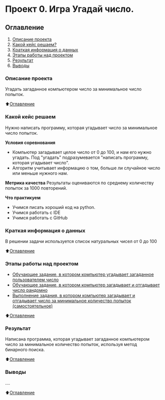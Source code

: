 # Проект 0. Игра Угадай число.

## Оглавление
1. [Описание проекта](https://github.com/Zlobina-Olga/sf_data_science/blob/main/project_0/README.md#Описание-проекта)
2. [Какой кейс решаем?](https://github.com/Zlobina-Olga/sf_data_science/blob/main/project_0/README.md#Какой-кейс-решаем)
3. [Краткая информация о данных](https://github.com/Zlobina-Olga/sf_data_science/blob/main/project_0/README.md#Краткая-информация-о-данных)
4. [Этапы работы над проектом](https://github.com/Zlobina-Olga/sf_data_science/blob/main/project_0/README.md#Этапы-работы-над-проектом)
5. [Результат](https://github.com/Zlobina-Olga/sf_data_science/blob/main/project_0/README.md#Результат)
6. [Выводы](https://github.com/Zlobina-Olga/sf_data_science/blob/main/project_0/README.md#Выводы)

### Описание проекта
Угадать загаданное компьютером число за минимальное число попыток.

:arrow_up:[Оглавление](https://github.com/Zlobina-Olga/sf_data_science/blob/main/project_0/README.md#Оглавление)


### Какой кейс решаем
Нужно написать программу, которая угадывает число за минимальное число попыток.

**Условия соревнования**
- Компьютер загадывает целое число от 0 до 100, и нам его нужно угадать. Под "угадать" подразумевается "написать программу, которая угадывает число".
- Алгоритм учитывает информацию о том, больше ли случайное число или меньше нужного нам.

**Метрика качества**
Результаты оцениваются по среднему количеству попыток за 1000 повторений.

**Что практикуем**
* Учимся писать хороший код на python.
* Учимся работать с IDE
* Учимся работать с GitHub

### Краткая информация о данных
В решении задачи используется список натуральных чисел от 0 до 100


:arrow_up:[Оглавление](https://github.com/Zlobina-Olga/sf_data_science/blob/main/project_0/README.md#Оглавление)

### Этапы работы над проектом
* [Обучающее задание, в котором компьютер угадывает загаданное пользователем число](https://github.com/Zlobina-Olga/sf_data_science/blob/main/project_0/game.py)
* [Обучающее задание, в котором компьютер загадывает и отгадывает число рандомно](https://github.com/Zlobina-Olga/sf_data_science/blob/main/project_0/game_v2.py)
* [Выполнение задания, в котором компьютер загадывает и отгадывает число за минимальное количество попыток (самостоятельное)](https://github.com/Zlobina-Olga/sf_data_science/blob/main/project_0/game_v3.py)

:arrow_up:[Оглавление](https://github.com/Zlobina-Olga/sf_data_science/blob/main/project_0/README.md#Оглавление)

### Результат
Написана программа, которая угадывает загаданное компьютером число за минимальное количество попыток, используя метод бинарного поиска.

:arrow_up:[Оглавление](https://github.com/Zlobina-Olga/sf_data_science/blob/main/project_0/README.md#Оглавление)

### Выводы
....

:arrow_up:[Оглавление](https://github.com/Zlobina-Olga/sf_data_science/blob/main/project_0/README.md#Оглавление)



